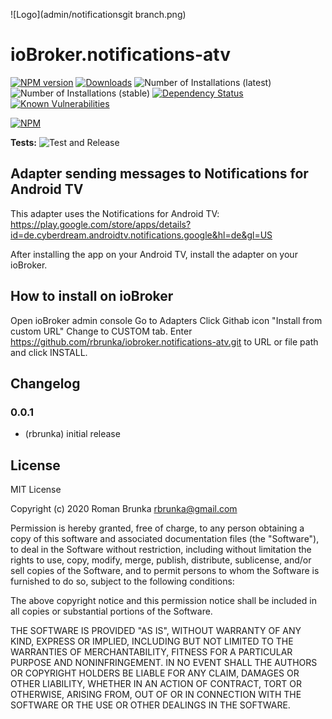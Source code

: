 ![Logo](admin/notificationsgit branch.png)
# ioBroker.notifications-atv

[![NPM version](http://img.shields.io/npm/v/iobroker.notifications-atv.svg)](https://www.npmjs.com/package/iobroker.template)
[![Downloads](https://img.shields.io/npm/dm/iobroker.notifications-atv.svg)](https://www.npmjs.com/package/iobroker.template)
![Number of Installations (latest)](http://iobroker.live/badges/notifications-atv-installed.svg)
![Number of Installations (stable)](http://iobroker.live/badges/notifications-atv-stable.svg)
[![Dependency Status](https://img.shields.io/david/rbrunka/iobroker.notifications-atv.svg)](https://david-dm.org/rbrunka/iobroker.notifications-atv)
[![Known Vulnerabilities](https://snyk.io/test/github/rbrunka/ioBroker.notifications-atv/badge.svg)](https://snyk.io/test/github/rbrunka/ioBroker.notifications-atv)

[![NPM](https://nodei.co/npm/iobroker.notifications-atv.png?downloads=true)](https://nodei.co/npm/iobroker.notifications-atv/)

**Tests:** ![Test and Release](https://github.com/rbrunka/ioBroker.notifications-atv/workflows/Test%20and%20Release/badge.svg)

## Adapter sending messages to Notifications for Android TV
This adapter uses the Notifications for Android TV: https://play.google.com/store/apps/details?id=de.cyberdream.androidtv.notifications.google&hl=de&gl=US

After installing the app on your Android TV, install the adapter on your ioBroker.

## How to install on ioBroker
Open ioBroker admin console
Go to Adapters
Click Githab icon "Install from custom URL"
Change to CUSTOM tab.
Enter https://github.com/rbrunka/iobroker.notifications-atv.git to URL or file path and click INSTALL.

## Changelog

### 0.0.1
* (rbrunka) initial release

## License
MIT License

Copyright (c) 2020 Roman Brunka <rbrunka@gmail.com>

Permission is hereby granted, free of charge, to any person obtaining a copy
of this software and associated documentation files (the "Software"), to deal
in the Software without restriction, including without limitation the rights
to use, copy, modify, merge, publish, distribute, sublicense, and/or sell
copies of the Software, and to permit persons to whom the Software is
furnished to do so, subject to the following conditions:

The above copyright notice and this permission notice shall be included in all
copies or substantial portions of the Software.

THE SOFTWARE IS PROVIDED "AS IS", WITHOUT WARRANTY OF ANY KIND, EXPRESS OR
IMPLIED, INCLUDING BUT NOT LIMITED TO THE WARRANTIES OF MERCHANTABILITY,
FITNESS FOR A PARTICULAR PURPOSE AND NONINFRINGEMENT. IN NO EVENT SHALL THE
AUTHORS OR COPYRIGHT HOLDERS BE LIABLE FOR ANY CLAIM, DAMAGES OR OTHER
LIABILITY, WHETHER IN AN ACTION OF CONTRACT, TORT OR OTHERWISE, ARISING FROM,
OUT OF OR IN CONNECTION WITH THE SOFTWARE OR THE USE OR OTHER DEALINGS IN THE
SOFTWARE.